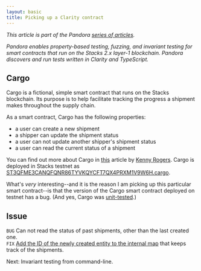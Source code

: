 ```yaml
---
layout: basic
title: Picking up a Clarity contract
---
```


*This article is part of the Pandora [series of articles][series-of-articles].*

*Pandora enables property-based testing, fuzzing, and invariant testing for smart contracts that run on the Stacks 2.x layer-1 blockchain. Pandora discovers and run tests written in Clarity and TypeScript.*

[series-of-articles]: /bitcoin/stacks/pandora

## Cargo

Cargo is a fictional, simple smart contract that runs on the Stacks blockchain. Its purpose is to help facilitate tracking the progress a shipment makes throughout the supply chain.

As a smart contract, Cargo has the following properties:

* a user can create a new shipment
* a shipper can update the shipment status
* a user can not update another shipper's shipment status
* a user can read the current status of a shipment

You can find out more about Cargo in [this][kenny-rogers-article] article by [Kenny Rogers][kenny-rogers-twitter]. Cargo is deployed in Stacks testnet as [ST3QFME3CANQFQNR86TYVKQYCFT7QX4PRXM1V9W6H.cargo][cargo].

[cargo]: https://explorer.stacks.co/txid/0x5864dabc9122732e16fcebd5ddaa727db8614eaee59499967c18011c1ddbd5b8?chain=testnet
[kenny-rogers-article]: https://dev.to/stacks/test-driven-stacks-development-with-clarinet-2e4i
[kenny-rogers-twitter]: https://twitter.com/kentherogers

What's *very* interesting--and it is the reason I am picking up this particular smart contract--is that the version of the Cargo smart contract deployed on testnet has a bug. (And yes, Cargo was [unit-tested][cargo-tests].)

[cargo-tests]: https://github.com/kenrogers/cargo/commit/63ae16ee84b03ff087f439498e489742fbf5fe68#diff-2978df20fa696c9a65fce8380d76aa9f2322db34fe4437821833fadab649cdd3

## Issue

`BUG` Can not read the status of past shipments, other than the last created one.<br>
`FIX` [Add the ID of the newly created entity to the internal map][cargo-bug-fix] that keeps track of the shipments.

[cargo-tests]: https://github.com/kenrogers/cargo/commit/63ae16ee84b03ff087f439498e489742fbf5fe68#diff-2978df20fa696c9a65fce8380d76aa9f2322db34fe4437821833fadab649cdd3
[cargo-bug-fix]: https://github.com/kenrogers/cargo/commit/758dbf51c5e43521032549b19d427467b7d2c195#diff-ddee0aadb9729d02051e6a8fd76e0f59e45cee0f37ba767ba2b91b4aeea46ff1

Next: Invariant testing from command-line.
